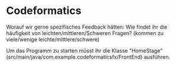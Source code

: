 # Codeformatics

Worauf wir gerne spezifisches Feedback hätten:
  Wie findet ihr die häufigkeit von leichten/mittleren/Schweren Fragen? (kommen zu viele/wenige leichte/mittlere/schwere)

Um das Programm zu starten müsst ihr die Klasse "HomeStage" (src/main/java/com.example.codeformaticsfx/FrontEnd) ausführen.
